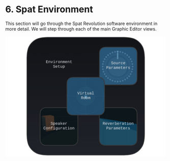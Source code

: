 # 6. Spat Environment

This section will go through the Spat Revolution software environment in more detail. We will step through each of the main Graphic Editor views.

![](include/SpatRevolution_UserGuide_-025.jpg)

